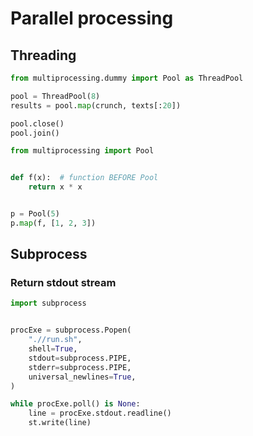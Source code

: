 # Parallel processing

## Threading

```python
from multiprocessing.dummy import Pool as ThreadPool

pool = ThreadPool(8)
results = pool.map(crunch, texts[:20])

pool.close()
pool.join()
```

```python
from multiprocessing import Pool


def f(x):  # function BEFORE Pool
    return x * x


p = Pool(5)
p.map(f, [1, 2, 3])
```

## Subprocess

### Return stdout stream

```python
import subprocess


procExe = subprocess.Popen(
    ".//run.sh",
    shell=True,
    stdout=subprocess.PIPE,
    stderr=subprocess.PIPE,
    universal_newlines=True,
)

while procExe.poll() is None:
    line = procExe.stdout.readline()
    st.write(line)
```
